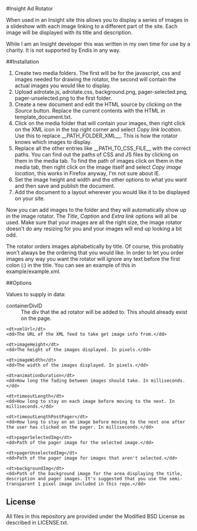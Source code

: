 #Insight Ad Rotator

When used in an Insight site this allows you to display a series of images in a slideshow with each image linking to a different part of the site. Each image will be displayed with its title and description.

While I am an Insight developer this was written in my own time for use by a charity. It is not supported by Endis in any way.

##Installation

1. Create two media folders. The first will be for the javascript, css and images needed for drawing the rotator, the second will contain the actual images you would like to display.
1. Upload adrotate.js, adrotate.css, background.png, pager-selected.png, pager-unselected.png to the first folder.
1. Create a new document and edit the HTML source by clicking on the _Source_ button. Replace the current contents with the HTML in template_document.txt.
1. Click on the media folder that will contain your images, then right click on the XML icon in the top right corner and select _Copy link location_. Use this to replace \_\_PATH\_FOLDER\_XML\_\_. This is how the rotator knows which images to display.
1. Replace all the other entries like \_\_PATH\_TO\_CSS\_FILE\_\_ with the correct paths. You can find out the paths of CSS and JS files by clicking on them in the media tab. To find the path of images click on them in the media tab, then right click on the image itself and select _Copy image location_, this works in Firefox anyway, I'm not sure about IE.
1. Set the image height and width and the other options to what you want and then save and publish the document.
1. Add the document to a layout wherever you would like it to be displayed on your site.

Now you can add images to the folder and they will automatically show up in the image rotator. The _Title_, _Caption_ and _Extra link_ options will all be used. Make sure that your images are all the right size, the image rotator doesn't do any resizing for you and your images will end up looking a bit odd.

The rotator orders images alphabetically by title. Of course, this probably won't always be the ordering that you would like. In order to let you order images any way you want the rotator will ignore any text before the first colon (:) in the title. You can see an example of this in example/example.xml.

##Options

Values to supply in data:

<dl>
	<dt>containerDivID</dt>
	<dd>The div that the ad rotator will be added to. This should already exist on the page.</dd>
	
	<dt>xmlUrl</dt>
	<dd>The URL of the XML feed to take get image info from.</dd>
	
	<dt>imageHeight</dt>
	<dd>The height of the images displayed. In pixels.</dd>
	
	<dt>imageWidth</dt>
	<dd>The width of the images displayed. In pixels.</dd>
	
	<dt>animationDuration</dt>
	<dd>How long the fading between images should take. In milliseconds.</dd>
	
	<dt>timeoutLength</dt>
	<dd>How long to stay on each image before moving to the next. In milliseconds.</dd>
	
	<dt>timeoutLengthPostPager</dt>
	<dd>How long to stay on an image before moving to the next one after the user has clicked on the pager. In milliseconds.</dd>
	
	<dt>pagerSelectedImg</dt>
	<dd>Path of the pager image for the selected image.</dd>
	
	<dt>pagerUnselectedImg</dt>
	<dd>Path of the pager image for images that aren't selected.</dd>
	
	<dt>backgroundImg</dt>
	<dd>Path of the background image for the area displaying the title, description and pager images. It's suggested that you use the semi-transparent 1 pixel image included in this repo.</dd>
</dl>

## License

All files in this repository are provided under the Modified BSD License as described in LICENSE.txt.